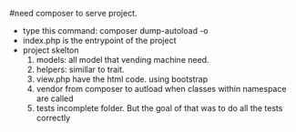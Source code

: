#need composer to serve project.

- type this command: composer dump-autoload -o
- index.php is the entrypoint of the project
- project skelton
    1. models: all model that vending machine need.
    2. helpers: simillar to trait.
    3. view.php have the html code. using bootstrap
    4. vendor from composer to autload when classes within namespace are called
    5. tests incomplete folder. But the goal of that was to do all the tests correctly	
